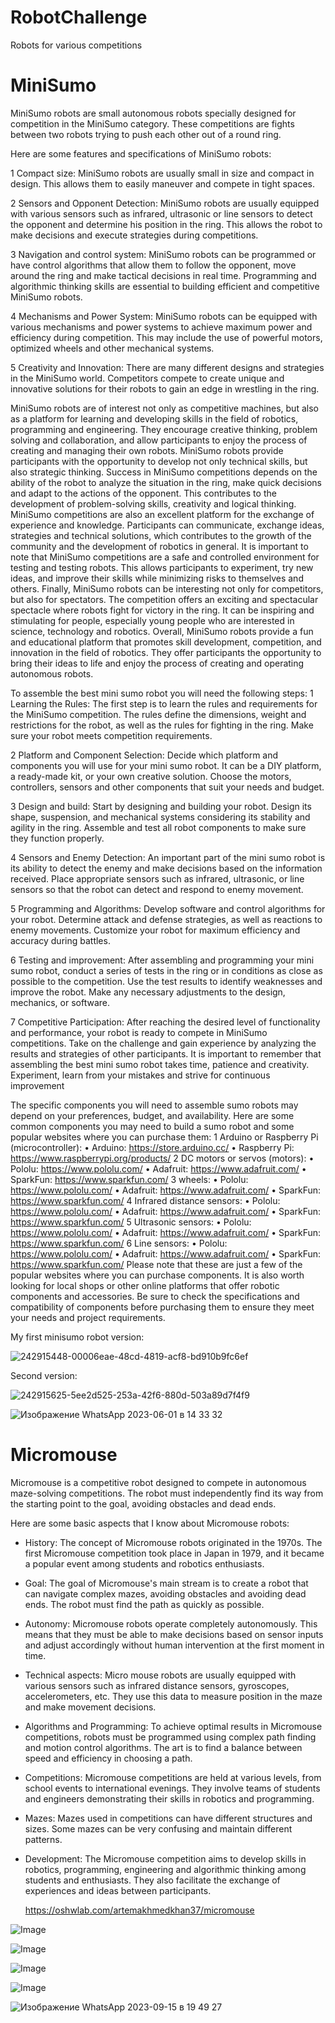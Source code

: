 # RobotChallenge
Robots for various competitions

# MiniSumo

 MiniSumo robots are small autonomous robots specially designed for competition in the MiniSumo category. These competitions are fights between two robots trying to push each other out of a round ring.

Here are some features and specifications of MiniSumo robots:

1 Compact size: MiniSumo robots are usually small in size and compact in design. This allows them to easily maneuver and compete in tight spaces.

2 Sensors and Opponent Detection: MiniSumo robots are usually equipped with various sensors such as infrared, ultrasonic or line sensors to detect the opponent and determine his position in the ring. This allows the robot to make decisions and execute strategies during competitions.

3 Navigation and control system: MiniSumo robots can be programmed or have control algorithms that allow them to follow the opponent, move around the ring and make tactical decisions in real time. Programming and algorithmic thinking skills are essential to building efficient and competitive MiniSumo robots.

4 Mechanisms and Power System: MiniSumo robots can be equipped with various mechanisms and power systems to achieve maximum power and efficiency during competition. This may include the use of powerful motors, optimized wheels and other mechanical systems.

5 Creativity and Innovation: There are many different designs and strategies in the MiniSumo world. Competitors compete to create unique and innovative solutions for their robots to gain an edge in wrestling in the ring.

MiniSumo robots are of interest not only as competitive machines, but also as a platform for learning and developing skills in the field of robotics, programming and engineering. They encourage creative thinking, problem solving and collaboration, and allow participants to enjoy the process of creating and managing their own robots. MiniSumo robots provide participants with the opportunity to develop not only technical skills, but also strategic thinking. Success in MiniSumo competitions depends on the ability of the robot to analyze the situation in the ring, make quick decisions and adapt to the actions of the opponent. This contributes to the development of problem-solving skills, creativity and logical thinking.
MiniSumo competitions are also an excellent platform for the exchange of experience and knowledge. Participants can communicate, exchange ideas, strategies and technical solutions, which contributes to the growth of the community and the development of robotics in general.
It is important to note that MiniSumo competitions are a safe and controlled environment for testing and testing robots. This allows participants to experiment, try new ideas, and improve their skills while minimizing risks to themselves and others.
Finally, MiniSumo robots can be interesting not only for competitors, but also for spectators. The competition offers an exciting and spectacular spectacle where robots fight for victory in the ring. It can be inspiring and stimulating for people, especially young people who are interested in science, technology and robotics.
Overall, MiniSumo robots provide a fun and educational platform that promotes skill development, competition, and innovation in the field of robotics. They offer participants the opportunity to bring their ideas to life and enjoy the process of creating and operating autonomous robots.

To assemble the best mini sumo robot you will need the following steps:
1 Learning the Rules: The first step is to learn the rules and requirements for the MiniSumo competition. The rules define the dimensions, weight and restrictions for the robot, as well as the rules for fighting in the ring. Make sure your robot meets competition requirements.

2 Platform and Component Selection: Decide which platform and components you will use for your mini sumo robot. It can be a DIY platform, a ready-made kit, or your own creative solution. Choose the motors, controllers, sensors and other components that suit your needs and budget.

3 Design and build: Start by designing and building your robot. Design its shape, suspension, and mechanical systems considering its stability and agility in the ring. Assemble and test all robot components to make sure they function properly.

4 Sensors and Enemy Detection: An important part of the mini sumo robot is its ability to detect the enemy and make decisions based on the information received. Place appropriate sensors such as infrared, ultrasonic, or line sensors so that the robot can detect and respond to enemy movement.

5 Programming and Algorithms: Develop software and control algorithms for your robot. Determine attack and defense strategies, as well as reactions to enemy movements. Customize your robot for maximum efficiency and accuracy during battles.

6 Testing and improvement: After assembling and programming your mini sumo robot, conduct a series of tests in the ring or in conditions as close as possible to the competition. Use the test results to identify weaknesses and improve the robot. Make any necessary adjustments to the design, mechanics, or software.

7 Competitive Participation: After reaching the desired level of functionality and performance, your robot is ready to compete in MiniSumo competitions. Take on the challenge and gain experience by analyzing the results and strategies of other participants.
It is important to remember that assembling the best mini sumo robot takes time, patience and creativity. Experiment, learn from your mistakes and strive for continuous improvement

The specific components you will need to assemble sumo robots may depend on your preferences, budget, and availability. Here are some common components you may need to build a sumo robot and some popular websites where you can purchase them:
1 Arduino or Raspberry Pi (microcontroller):
• Arduino: https://store.arduino.cc/
• Raspberry Pi: https://www.raspberrypi.org/products/
2 DC motors or servos (motors):
• Pololu: https://www.pololu.com/
• Adafruit: https://www.adafruit.com/
• SparkFun: https://www.sparkfun.com/
3 wheels:
• Pololu: https://www.pololu.com/
• Adafruit: https://www.adafruit.com/
• SparkFun: https://www.sparkfun.com/
4 Infrared distance sensors:
• Pololu: https://www.pololu.com/
• Adafruit: https://www.adafruit.com/
• SparkFun: https://www.sparkfun.com/
5 Ultrasonic sensors:
• Pololu: https://www.pololu.com/
• Adafruit: https://www.adafruit.com/
• SparkFun: https://www.sparkfun.com/
6 Line sensors:
• Pololu: https://www.pololu.com/
• Adafruit: https://www.adafruit.com/
• SparkFun: https://www.sparkfun.com/
Please note that these are just a few of the popular websites where you can purchase components. It is also worth looking for local shops or other online platforms that offer robotic components and accessories.
Be sure to check the specifications and compatibility of components before purchasing them to ensure they meet your needs and project requirements.

My first minisumo robot version:

![242915448-00006eae-48cd-4819-acf8-bd910b9fc6ef](https://github.com/Nemo-37/RobotChallenge/assets/128605523/2521a547-80b2-4092-89b8-0971a531256f)


Second version:

![242915625-5ee2d525-253a-42f6-880d-503a89d7f4f9](https://github.com/Nemo-37/RobotChallenge/assets/128605523/407f003e-3c0b-4f10-a4fe-9b7632d1cd7d)

![Изображение WhatsApp 2023-06-01 в 14 33 32](https://github.com/Nemo-37/RobotChallenge/assets/128605523/645e27a6-cdf1-4334-ad1e-7f151489d4b4)

 # Micromouse

Micromouse is a competitive robot designed to compete in autonomous maze-solving competitions. The robot must independently find its way from the starting point to the goal, avoiding obstacles and dead ends.

Here are some basic aspects that I know about Micromouse robots:

- History: The concept of Micromouse robots originated in the 1970s. The first Micromouse competition took place in Japan in 1979, and it became a popular event among students and robotics enthusiasts.

- Goal: The goal of Micromouse's main stream is to create a robot that can navigate complex mazes, avoiding obstacles and avoiding dead ends. The robot must find the path as quickly as possible.

- Autonomy: Micromouse robots operate completely autonomously. This means that they must be able to make decisions based on sensor inputs and adjust accordingly without human intervention at the first moment in time.

- Technical aspects: Micro mouse robots are usually equipped with various sensors such as infrared distance sensors, gyroscopes, accelerometers, etc. They use this data to measure position in the maze and make movement decisions.

- Algorithms and Programming: To achieve optimal results in Micromouse competitions, robots must be programmed using complex path finding and motion control algorithms. The art is to find a balance between speed and efficiency in choosing a path.

- Competitions: Micromouse competitions are held at various levels, from school events to international evenings. They involve teams of students and engineers demonstrating their skills in robotics and programming.

- Mazes: Mazes used in competitions can have different structures and sizes. Some mazes can be very confusing and maintain different patterns.

- Development: The Micromouse competition aims to develop skills in robotics, programming, engineering and algorithmic thinking among students and enthusiasts. They also facilitate the exchange of experiences and ideas between participants.

  https://oshwlab.com/artemakhmedkhan37/micromouse


![Image](https://user-images.githubusercontent.com/128605523/268325866-6b1c18fb-608c-4a0f-b35b-8c4ff9913ef2.jpg)



![Image](https://user-images.githubusercontent.com/128605523/268325886-384fd0a6-002a-4d5d-ac5e-560eb50491a3.jpg)



![Image](https://user-images.githubusercontent.com/128605523/268325922-897b48ce-aa65-4061-956a-98a9ee2e4b9f.jpg)





![Image](https://user-images.githubusercontent.com/128605523/268326085-cca6788a-7755-401d-b521-b8709ed3c9a4.jpg)









![Изображение WhatsApp 2023-09-15 в 19 49 27](https://github.com/Nemo-37/RobotChallenge/assets/128605523/7cdad019-d617-48ae-a99f-e907aa5d772b)



